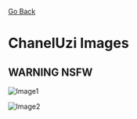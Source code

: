 
[Go Back](https://github.com/DJ-JR30/MainDB/blob/main/images/README.md)
# ChanelUzi Images


## WARNING NSFW

![Image1](https://raw.githubusercontent.com/DJ-JR30/MainDB/main/images/BlowJobs/1.jpg "Image1")

![Image2](https://raw.githubusercontent.com/DJ-JR30/MainDB/main/images/BlowJobs/2.jpg "Image2")
